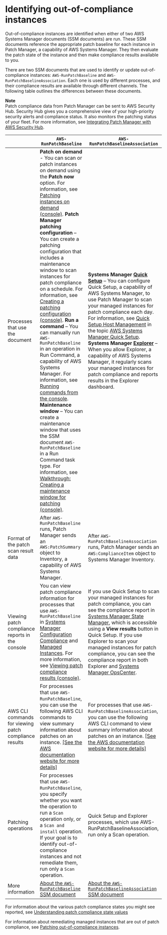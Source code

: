 # Identifying out\-of\-compliance instances<a name="patch-compliance-identify"></a>

Out\-of\-compliance instances are identified when either of two AWS Systems Manager documents \(SSM documents\) are run\. These SSM documents reference the appropriate patch baseline for each instance in Patch Manager, a capability of AWS Systems Manager\. They then evaluate the patch state of the instance and then make compliance results available to you\.

There are two SSM documents that are used to identify or update out\-of\-compliance instances: `AWS-RunPatchBaseline` and `AWS-RunPatchBaselineAssociation`\. Each one is used by different processes, and their compliance results are available through different channels\. The following table outlines the differences between these documents\.

**Note**  
Patch compliance data from Patch Manager can be sent to AWS Security Hub\. Security Hub gives you a comprehensive view of your high\-priority security alerts and compliance status\. It also monitors the patching status of your fleet\. For more information, see [Integrating Patch Manager with AWS Security Hub](patch-manager-security-hub-integration.md)\. 


|  | `AWS-RunPatchBaseline` | `AWS-RunPatchBaselineAssociation` | 
| --- | --- | --- | 
| Processes that use the document |  **Patch on demand** \- You can scan or patch instances on demand using the **Patch now** option\. For information, see [Patching instances on demand \(console\)](patch-on-demand.md)\. **Patch Manager patching configuration** – You can create a patching configuration that includes a maintenance window to scan instances for patch compliance on a schedule\. For information, see [Creating a patching configuration \(console\)](create-patching-configuration.md)\. **Run a command** – You can manually run `AWS-RunPatchBaseline` in an operation in Run Command, a capability of AWS Systems Manager\. For information, see [Running commands from the console](rc-console.md)\. **Maintenance window** – You can create a maintenance window that uses the SSM document `AWS-RunPatchBaseline` in a Run Command task type\. For information, see [Walkthrough: Creating a maintenance window for patching \(console\)](sysman-patch-mw-console.md)\.  |  **Systems Manager [Quick Setup](systems-manager-quick-setup.md)** – You can configure Quick Setup, a capability of AWS Systems Manager, to use Patch Manager to scan your managed instances for patch compliance each day\. For information, see [Quick Setup Host Management](quick-setup-host-management.md) in the topic [AWS Systems Manager Quick Setup](systems-manager-quick-setup.md)\. **Systems Manager [Explorer](Explorer.md)** – When you allow Explorer, a capability of AWS Systems Manager, it regularly scans your managed instances for patch compliance and reports results in the Explorer dashboard\.  | 
| Format of the patch scan result data |  After `AWS-RunPatchBaseline` runs, Patch Manager sends an `AWS:PatchSummary` object to Inventory, a capability of AWS Systems Manager\.  |  After `AWS-RunPatchBaselineAssociation` runs, Patch Manager sends an `AWS:ComplianceItem` object to Systems Manager Inventory\.  | 
| Viewing patch compliance reports in the console |  You can view patch compliance information for processes that use `AWS-RunPatchBaseline` in [Systems Manager Configuration Compliance](systems-manager-compliance.md) and [Managed Instances](managed_instances.md)\. For more information, see [Viewing patch compliance results \(console\)](viewing-patch-compliance-results.md)\.  |  If you use Quick Setup to scan your managed instances for patch compliance, you can see the compliance report in [Systems Manager State Manager](systems-manager-state.md), which is accessible using a **View results** button in Quick Setup\. If you use Explorer to scan your managed instances for patch compliance, you can see the compliance report in both Explorer and [Systems Manager OpsCenter](OpsCenter.md)\.  | 
| AWS CLI commands for viewing patch compliance results |  For processes that use `AWS-RunPatchBaseline`, you can use the following AWS CLI commands to view summary information about patches on an instance\. [\[See the AWS documentation website for more details\]](http://docs.aws.amazon.com/systems-manager/latest/userguide/patch-compliance-identify.html)  |  For processes that use `AWS-RunPatchBaselineAssociation`, you can use the following AWS CLI command to view summary information about patches on an instance\. [\[See the AWS documentation website for more details\]](http://docs.aws.amazon.com/systems-manager/latest/userguide/patch-compliance-identify.html)  | 
| Patching operations |  For processes that use `AWS-RunPatchBaseline`, you specify whether you want the operation to run a `Scan` operation only, or a `Scan and install` operation\. If your goal is to identify out\-of\-compliance instances and not remediate them, run only a `Scan` operation\.  | Quick Setup and Explorer processes, which use AWS\-RunPatchBaselineAssociation, run only a Scan operation\. | 
| More information |  [About the `AWS-RunPatchBaseline` SSM document](patch-manager-about-aws-runpatchbaseline.md)  |  [About the `AWS-RunPatchBaselineAssociation` SSM document ](patch-manager-about-aws-runpatchbaselineassociation.md)  | 

For information about the various patch compliance states you might see reported, see [Understanding patch compliance state values](about-patch-compliance-states.md)

For information about remediating managed instances that are out of patch compliance, see [Patching out\-of\-compliance instances](patch-compliance-remediate.md)\.